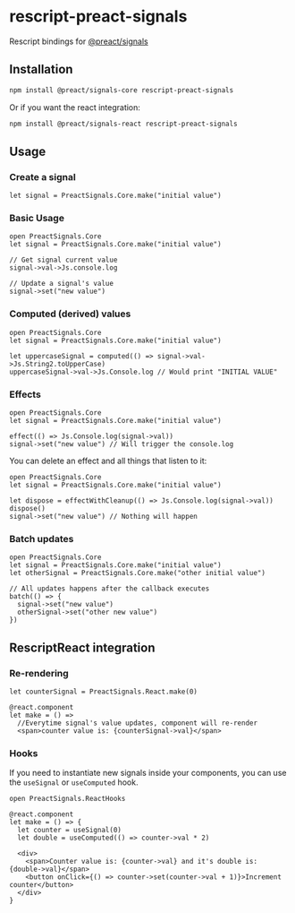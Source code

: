 # rescript-preact-signals
Rescript bindings for [@preact/signals](https://github.com/preactjs/signals#guide--api)

## Installation

```sh
npm install @preact/signals-core rescript-preact-signals
```

Or if you want the react integration:

```sh
npm install @preact/signals-react rescript-preact-signals
```

## Usage

### Create a signal

```rescript
let signal = PreactSignals.Core.make("initial value")
```

### Basic Usage

```rescript
open PreactSignals.Core
let signal = PreactSignals.Core.make("initial value")

// Get signal current value
signal->val->Js.console.log

// Update a signal's value
signal->set("new value")
```

### Computed (derived) values

```rescript
open PreactSignals.Core
let signal = PreactSignals.Core.make("initial value")

let uppercaseSignal = computed(() => signal->val->Js.String2.toUpperCase)
uppercaseSignal->val->Js.Console.log // Would print "INITIAL VALUE"
```

### Effects

```rescript
open PreactSignals.Core
let signal = PreactSignals.Core.make("initial value")

effect(() => Js.Console.log(signal->val))
signal->set("new value") // Will trigger the console.log
```

You can delete an effect and all things that listen to it:

```rescript
open PreactSignals.Core
let signal = PreactSignals.Core.make("initial value")

let dispose = effectWithCleanup(() => Js.Console.log(signal->val))
dispose()
signal->set("new value") // Nothing will happen
```

### Batch updates

```rescript
open PreactSignals.Core
let signal = PreactSignals.Core.make("initial value")
let otherSignal = PreactSignals.Core.make("other initial value")

// All updates happens after the callback executes
batch(() => {
  signal->set("new value")
  otherSignal->set("other new value")
})
```

## RescriptReact integration

### Re-rendering
```rescript
let counterSignal = PreactSignals.React.make(0)

@react.component
let make = () => 
  //Everytime signal's value updates, component will re-render
  <span>counter value is: {counterSignal->val}</span>
```

### Hooks
If you need to instantiate new signals inside your components, you can use the `useSignal` or `useComputed` hook.

```rescript
open PreactSignals.ReactHooks

@react.component
let make = () => {
  let counter = useSignal(0)
  let double = useComputed(() => counter->val * 2)
  
  <div>
    <span>Counter value is: {counter->val} and it's double is: {double->val}</span>
    <button onClick={() => counter->set(counter->val + 1)}>Increment counter</button>
  </div>
}
```
